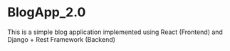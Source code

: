 # BlogApp_2.0
This is a simple blog application implemented using React (Frontend) and Django + Rest Framework (Backend)
